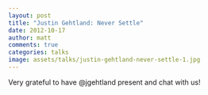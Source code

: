 ```yaml
---
layout: post
title: "Justin Gehtland: Never Settle"
date: 2012-10-17
author: matt
comments: true
categories: talks
image: assets/talks/justin-gehtland-never-settle-1.jpg
---
```


Very grateful to have @jgehtland present and chat with us!
